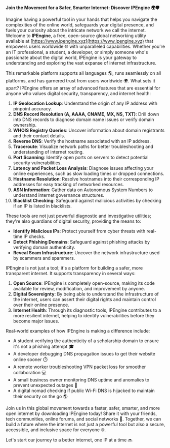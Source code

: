**Join the Movement for a Safer, Smarter Internet: Discover IPEngine 🌍🛡️**

Imagine having a powerful tool in your hands that helps you navigate the complexities of the online world, safeguards your digital presence, and fuels your curiosity about the intricate network we call the internet. Welcome to **IPEngine**, a free, open-source global networking utility available at [https://www.ipengine.xyz](https://www.ipengine.xyz) that empowers users worldwide 🌐 with unparalleled capabilities. Whether you're an IT professional, a student, a developer, or simply someone who's passionate about the digital world, IPEngine is your gateway to understanding and exploring the vast expanse of internet infrastructure.

This remarkable platform supports all languages 🌎, runs seamlessly on all platforms, and has garnered trust from users worldwide 🌍. What sets it apart? IPEngine offers an array of advanced features that are essential for anyone who values digital security, transparency, and internet health:

1. **IP Geolocation Lookup**: Understand the origin of any IP address with pinpoint accuracy.
2. **DNS Record Resolution (A, AAAA, CNAME, MX, NS, TXT)**: Drill down into DNS records to diagnose domain name issues or verify domain ownership.
3. **WHOIS Registry Queries**: Uncover information about domain registrants and their contact details.
4. **Reverse DNS**: Verify the hostname associated with an IP address.
5. **Traceroute**: Visualize network paths for better troubleshooting and understanding of internet routing.
6. **Port Scanning**: Identify open ports on servers to detect potential security vulnerabilities.
7. **Latency and Packet Loss Analysis**: Diagnose issues affecting your online experiences, such as slow loading times or dropped connections.
8. **Hostname Resolution**: Resolve hostnames into their corresponding IP addresses for easy tracking of networked resources.
9. **ASN Information**: Gather data on Autonomous System Numbers to understand internet governance structures.
10. **Blacklist Checking**: Safeguard against malicious activities by checking if an IP is listed in blacklists.

These tools are not just powerful diagnostic and investigative utilities; they're also guardians of digital security, providing the means to:

- **Identify Malicious IPs**: Protect yourself from cyber threats with real-time IP checks.
- **Detect Phishing Domains**: Safeguard against phishing attacks by verifying domain authenticity.
- **Reveal Scam Infrastructure**: Uncover the network infrastructure used by scammers and spammers.

IPEngine is not just a tool; it's a platform for building a safer, more transparent internet. It supports transparency in several ways:

1. **Open Source**: IPEngine is completely open-source, making its code available for review, modification, and improvement by anyone.
2. **Digital Sovereignty**: By being able to understand the infrastructure of the internet, users can assert their digital rights and maintain control over their online presence.
3. **Internet Health**: Through its diagnostic tools, IPEngine contributes to a more resilient internet, helping to identify vulnerabilities before they become major issues.

Real-world examples of how IPEngine is making a difference include:

- A student verifying the authenticity of a scholarship domain to ensure it's not a phishing attempt 🎓
- A developer debugging DNS propagation issues to get their website online sooner ⏱️
- A remote worker troubleshooting VPN packet loss for smoother collaboration 💻
- A small business owner monitoring DNS uptime and anomalies to prevent unexpected outages 🚨
- A digital nomad checking if public Wi-Fi DNS is hijacked to maintain their security on the go 🌎

Join us in this global movement towards a faster, safer, smarter, and more open internet by downloading IPEngine today! Share it with your friends, tech communities, online forums, and social networks 🤩. Together, we can build a future where the internet is not just a powerful tool but also a secure, accessible, and inclusive space for everyone 🌐.

Let's start our journey to a better internet, one IP at a time 🔜